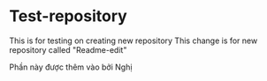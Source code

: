 # Test-repository
This is for testing on creating new repository
This change is for new repository called "Readme-edit"

Phần này được thêm vào bởi Nghị
